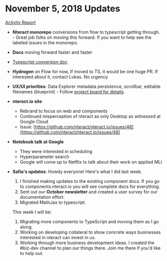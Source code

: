 # November 5, 2018 Updates

[Activity Report](https://github.com/nteract/meeting-minutes/tree/master/2018)

- **Nteract monorepo** conversions from flow to typescript getting through. - Great job folks on moving this forward. If you want to help see the labeled issues in the monorepo.
- **Docs** moving forward faster and faster
- [Typescript conversion doc](https://github.com/nteract/nteract/blob/master/doc/design/typescript.md)
- **Hydrogen** on Flow for now, If moved to TS, it would be one huge PR. If interested about it, contact Lukas. No urgency.
- **UX/UI priorities**: Data Explorer metadata persistence, scrollbar, editable filenames (blueprint) - Follow [project board for details](https://github.com/orgs/nteract/projects/6).
- **nteract.io site**
  - Rebrand to focus on web and components
  - Continued misperception of nteract as only Desktop as witnessed at Google Cloud
  - Issue: [https://github.com/nteract/nteract.io/issues/48](https://github.com/nteract/nteract.io/issues/48)
- **Notebook talk at Google**
  - They were interested in scheduling
  - Hyperparameter search
  - Google will come up to Netflix to talk about their work on applied MLI
- **Safia's updates**: Howdy everyone! Here's what I did last week.

  1. I finished making updates to the existing component docs. If you go to components.nteract.io you will see complete docs for everything.
  2. Sent out our **October newsletter** and created a user survey for our documentation effort.
  3. Migrated MathJax to typescript.

  This week I will be:

  1. Migrating more components to TypeScript and moving them as I go along.
  2. Working on developing collateral to show concrete ways businesses interested in nteract can invest in us.
  3. Working through more business development ideas. I created the #biz-dev channel to plan our things there. Join me there if you'd like to help out.
